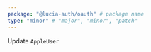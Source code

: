 ```yaml
---
package: "@lucia-auth/oauth" # package name
type: "minor" # "major", "minor", "patch"
---
```


Update `AppleUser`